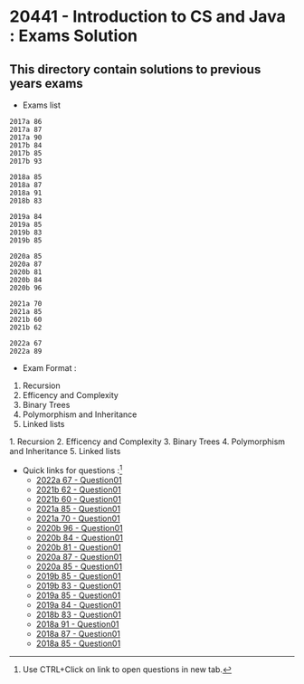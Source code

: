 # 20441 - Introduction to CS and Java : Exams Solution

## This directory contain solutions to previous years exams

* Exams list
```
2017a 86
2017a 87
2017a 90
2017b 84
2017b 85
2017b 93

2018a 85
2018a 87
2018a 91
2018b 83

2019a 84
2019a 85
2019b 83
2019b 85

2020a 85
2020a 87
2020b 81
2020b 84
2020b 96

2021a 70
2021a 85
2021b 60
2021b 62

2022a 67
2022a 89
```

* Exam Format :
<ol>
<li>Recursion</li>
<li>Efficency and Complexity</li>
<li>Binary Trees</li>
<li>Polymorphism and Inheritance</li>
<li>Linked lists</li>
</ol>
    1. Recursion
    2. Efficency and Complexity
    3. Binary Trees
    4. Polymorphism and Inheritance
    5. Linked lists


* Quick links for questions :[^1]
    - [2022a 67 - Question01]()
    - [2021b 62 - Question01]()
    - [2021b 60 - Question01]()
    - [2021a 85 - Question01](/Exams/Questions/2021a85-Question01.png)
    - [2021a 70 - Question01](/Exams/Questions/2021a70-Question01.png)
    - [2020b 96 - Question01]()
    - [2020b 84 - Question01]()
    - [2020b 81 - Question01]()
    - [2020a 87 - Question01]()
    - [2020a 85 - Question01]()
    - [2019b 85 - Question01]()
    - [2019b 83 - Question01](/Exams/Questions/2019b83-Question01.png)
    - [2019a 85 - Question01]()
    - [2019a 84 - Question01]()
    - [2018b 83 - Question01]()
    - [2018a 91 - Question01]()
    - [2018a 87 - Question01]()
    - [2018a 85 - Question01]()

[^1]: Use CTRL+Click on link to open questions in new tab.